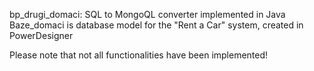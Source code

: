 bp_drugi_domaci: SQL to MongoQL converter implemented in Java
Baze_domaci is database model for the "Rent a Car" system, created in PowerDesigner

Please note that not all functionalities have been implemented!
